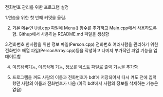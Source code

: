 전화번호 관리를 위한 프로그램 설정

1.연습을 위한 첫 번째 커밋을 올림.

2. 기본  메뉴인 Util.cpp 파일에 Menu() 함수를 추가하고 Main.cpp에서 사용하도록 함.
  Githup에서 사용하는 README.md 파일을 생성함

3.전화번호 한사람을 위한 정보 파일(Person.cpp)
  전화번호 여러사람을 관리하기 위한 전화번호 배열 파일(PersonArray.cpp)등을
  작성하고 나머지 부가적인 파일 기능을 업데이트함

4. 이름검색기능, 이름삭제 기능, 정보를 텍스트 파일로 출력
기능을 추가함

 5. 프로그램을 꺼도 사람의 이름과 전화번호가 bdf에 저장되어서 다시 켜도 전에 입력했던 사람의 이름과 전화번호가 나옴
(아직 bdf에서 사람의 정보를 삭제하는 기능은 없음)

